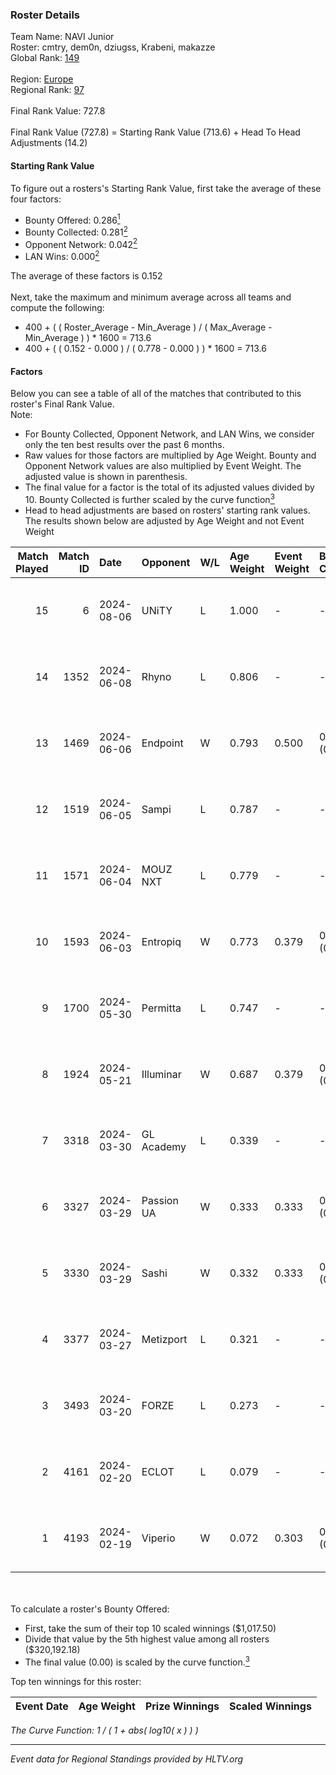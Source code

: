 ### Roster Details<br />
Team Name: NAVI Junior<br />
Roster: cmtry, dem0n, dziugss, Krabeni, makazze<br />
Global Rank: [149](../standings_global.md)<br />
<br />
Region: [Europe]( ../standings_europe.md)<br />
Regional Rank: [97]( ../standings_europe.md)<br />
<br />
Final Rank Value:  727.8<br />
<br />
Final Rank Value (727.8) = Starting Rank Value (713.6) + Head To Head Adjustments (14.2)<br />

#### Starting Rank Value<br />
To figure out a rosters's Starting Rank Value, first take the average of these four factors:<br />
- Bounty Offered: 0.286[<sup>1</sup>](#table2)
- Bounty Collected: 0.281[<sup>2</sup>](#table1)
- Opponent Network: 0.042[<sup>2</sup>](#table1)
- LAN Wins: 0.000[<sup>2</sup>](#table1)

The average of these factors is 0.152<br />
<br />
Next, take the maximum and minimum average across all teams and compute the following:<br />
- 400 + ( ( Roster_Average - Min_Average ) / ( Max_Average - Min_Average ) ) * 1600 = 713.6
- 400 + ( ( 0.152 - 0.000 ) / ( 0.778 - 0.000 ) ) * 1600 = 713.6


#### Factors<br />
Below you can see a table of all of the matches that contributed to this roster's Final Rank Value.<br />
Note:<br />

- For Bounty Collected, Opponent Network, and LAN Wins, we consider only the ten best results over the past 6 months.
- Raw values for those factors are multiplied by Age Weight. Bounty and Opponent Network values are also multiplied by Event Weight. The adjusted value is shown in parenthesis.
- The final value for a factor is the total of its adjusted values divided by 10. Bounty Collected is further scaled by the curve function[<sup>3</sup>](#curveFunction)
- Head to head adjustments are based on rosters' starting rank values. The results shown below are adjusted by Age Weight and not Event Weight
<span id="table1"></span><br />


| Match Played | Match ID | Date       | Opponent   | W/L | Age Weight | Event Weight | Bounty Collected | Opponent Network | LAN Wins  | H2H Adj. | Roster                                   |
| -: | -: | :- | :- | :- | :- | :- | :- | :- | :- | -: | :- |
|           15 |        6 | 2024-08-06 | UNiTY      | L   | 1.000      | -            | -                | -                | -         |    -7.20 | cmtry, dem0n, dziugss, Krabeni, makazze  |
|           14 |     1352 | 2024-06-08 | Rhyno      | L   | 0.806      | -            | -                | -                | -         |    -5.16 | cmtry, dem0n, dziugss, froz1k, Krabeni   |
|           13 |     1469 | 2024-06-06 | Endpoint   | W   | 0.793      | 0.500        | 0.012 (0.005)    | 0.540 (0.214)    | 0 (0.000) |    17.56 | cmtry, dem0n, dziugss, froz1k, Krabeni   |
|           12 |     1519 | 2024-06-05 | Sampi      | L   | 0.787      | -            | -                | -                | -         |    -6.10 | cmtry, dem0n, dziugss, froz1k, Krabeni   |
|           11 |     1571 | 2024-06-04 | MOUZ NXT   | L   | 0.779      | -            | -                | -                | -         |    -2.61 | cmtry, dem0n, dziugss, froz1k, Krabeni   |
|           10 |     1593 | 2024-06-03 | Entropiq   | W   | 0.773      | 0.379        | 0.000 (0.000)    | 0.028 (0.008)    | 0 (0.000) |     3.42 | cmtry, dem0n, dziugss, froz1k, Krabeni   |
|            9 |     1700 | 2024-05-30 | Permitta   | L   | 0.747      | -            | -                | -                | -         |    -5.83 | cmtry, dem0n, dziugss, froz1k, Krabeni   |
|            8 |     1924 | 2024-05-21 | Illuminar  | W   | 0.687      | 0.379        | 0.012 (0.003)    | 0.340 (0.088)    | 0 (0.000) |    15.51 | cmtry, dem0n, dziugss, froz1k, Krabeni   |
|            7 |     3318 | 2024-03-30 | GL Academy | L   | 0.339      | -            | -                | -                | -         |    -5.03 | dem0n, dezt, Krabeni, Magic, makazze     |
|            6 |     3327 | 2024-03-29 | Passion UA | W   | 0.333      | 0.333        | 0.173 (0.019)    | 1.000 (0.111)    | 0 (0.000) |     9.16 | dem0n, dezt, Krabeni, Magic, makazze     |
|            5 |     3330 | 2024-03-29 | Sashi      | W   | 0.332      | 0.333        | 0.009 (0.001)    | 0.024 (0.003)    | 0 (0.000) |     4.84 | dem0n, dezt, Krabeni, Magic, makazze     |
|            4 |     3377 | 2024-03-27 | Metizport  | L   | 0.321      | -            | -                | -                | -         |    -2.42 | dem0n, dezt, Krabeni, Magic, makazze     |
|            3 |     3493 | 2024-03-20 | FORZE      | L   | 0.273      | -            | -                | -                | -         |    -2.19 | dem0n, froz1k, Krabeni, Magic, makazze   |
|            2 |     4161 | 2024-02-20 | ECLOT      | L   | 0.079      | -            | -                | -                | -         |    -0.14 | alkarenn, dem0n, Krabeni, Magic, makazze |
|            1 |     4193 | 2024-02-19 | Viperio    | W   | 0.072      | 0.303        | 0.000 (0.000)    | 0.000 (0.000)    | 0 (0.000) |     0.33 | alkarenn, dem0n, Krabeni, Magic, makazze |

<br />
<span id="table2"></span><br />
To calculate a roster's Bounty Offered:<br />

- First, take the sum of their top 10 scaled winnings ($1,017.50)
- Divide that value by the 5th highest value among all rosters ($320,192.18)
- The final value (0.00) is scaled by the curve function.[<sup>3</sup>](#curveFunction)

Top ten winnings for this roster:<br />

| Event Date | Age Weight | Prize Winnings | Scaled Winnings |
| :- | -: | :- | :- |


<span id="curveFunction"></span>_The Curve Function: 1 / ( 1 + abs( log10( x ) ) )_<br />

---
_Event data for Regional Standings provided by HLTV.org_<br />
